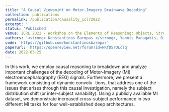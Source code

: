 ```yaml
---
title: "A Causal Viewpoint on Motor-Imagery Brainwave Decoding"
collection: publications
permalink: /publication/causality_iclr2022
excerpt: ''
status: 'Published'
venue: ICRL 2022 - Workshop on the Elements of Reasoning: Objects, Structure, and Causality (OSC)
authors: '<strong> Konstantinos Barmpas </strong>, Yannis Panagakis, Dimitrios Adamos, Nikolaos Laskaris and Stefanos Zafeiriou'
code: 'https://github.com/konstantinosbarmpas'
paperurl: 'https://openreview.net/forum?id=HRfDSrOLclq'
date: 2022-03-25
---
```


In this work, we employ causal reasoning to breakdown and analyze important challenges of the decoding of Motor-Imagery (MI) electroencephalography (EEG) signals. Furthermore, we present a framework consisting of dynamic convolu- tions, that address one of the issues that arises through this causal investigation, namely the subject distribution shift (or inter-subject variability). Using a publicly available MI dataset, we demonstrate increased cross-subject performance in two different MI tasks for four well-established deep architectures.
